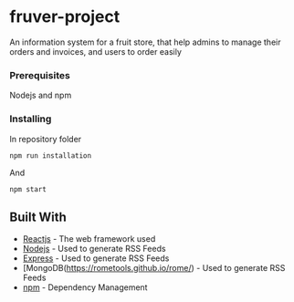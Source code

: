 # fruver-project
An information system for a fruit store, that help admins to manage their orders and invoices, and users to order easily

### Prerequisites

Nodejs and npm

### Installing

In repository folder
```
npm run installation
```

And 

```
npm start
```

## Built With

* [Reactjs](http://www.dropwizard.io/1.0.2/docs/) - The web framework used
* [Nodejs](https://rometools.github.io/rome/) - Used to generate RSS Feeds
* [Express](https://rometools.github.io/rome/) - Used to generate RSS Feeds
* [MongoDB(https://rometools.github.io/rome/) - Used to generate RSS Feeds
* [npm](https://maven.apache.org/) - Dependency Management

